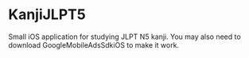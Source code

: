 # KanjiJLPT5

Small iOS application for studying JLPT N5 kanji.
You may also need to download GoogleMobileAdsSdkiOS to make it work.
